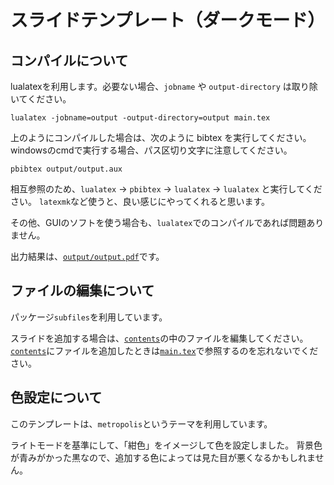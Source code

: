 # スライドテンプレート（ダークモード）

## コンパイルについて

lualatexを利用します。必要ない場合、`jobname` や `output-directory` は取り除いてください。
```
lualatex -jobname=output -output-directory=output main.tex
```
上のようにコンパイルした場合は、次のように bibtex を実行してください。
windowsのcmdで実行する場合、パス区切り文字に注意してください。
```
pbibtex output/output.aux
```

相互参照のため、`lualatex` → `pbibtex` → `lualatex` → `lualatex` と実行してください。
`latexmk`など使うと、良い感じにやってくれると思います。

その他、GUIのソフトを使う場合も、`lualatex`でのコンパイルであれば問題ありません。

出力結果は、[`output/output.pdf`](/output/output.pdf)です。

## ファイルの編集について

パッケージ`subfiles`を利用しています。

スライドを追加する場合は、[`contents`](/contents)の中のファイルを編集してください。
[`contents`](/contents)にファイルを追加したときは[`main.tex`](/main.tex)で参照するのを忘れないでください。

## 色設定について

このテンプレートは、`metropolis`というテーマを利用しています。

ライトモードを基準にして、「紺色」をイメージして色を設定しました。
背景色が青みがかった黒なので、追加する色によっては見た目が悪くなるかもしれません。
